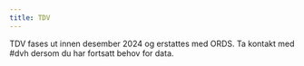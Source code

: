 ```yaml
---
title: TDV
---
```


TDV fases ut innen desember 2024 og erstattes med ORDS. Ta kontakt med #dvh dersom du har fortsatt behov for data.

